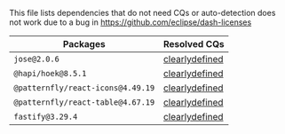 This file lists dependencies that do not need CQs or auto-detection does not work due to a bug in https://github.com/eclipse/dash-licenses

| Packages | Resolved CQs |
| --- | --- |
| `jose@2.0.6` | [clearlydefined](https://clearlydefined.io/definitions/npm/npmjs/-/jose/2.0.6) |
| `@hapi/hoek@8.5.1` | [clearlydefined](https://clearlydefined.io/definitions/npm/npmjs/@hapi/hoek/8.5.1) |
| `@patternfly/react-icons@4.49.19` | [clearlydefined](https://clearlydefined.io/definitions/npm/npmjs/@patternfly/react-icons/4.49.19) |
| `@patternfly/react-table@4.67.19` | [clearlydefined](https://clearlydefined.io/definitions/npm/npmjs/@patternfly/react-table/4.67.19) |
| `fastify@3.29.4` | [clearlydefined](https://clearlydefined.io/definitions/npm/npmjs/-/fastify/3.29.4) |
